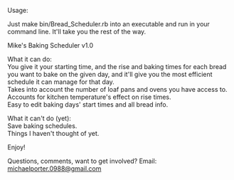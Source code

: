 Usage:

Just make bin/Bread_Scheduler.rb into an executable and run in your command line.  It'll take you the rest of the way.



Mike's Baking Scheduler v1.0

What it can do:
  <br />You give it your starting time, and the rise and baking times for each bread you want to bake on the given day, and it'll give you the most efficient schedule it can manage for that day.
  <br />Takes into account the number of loaf pans and ovens you have access to.
  <br />Accounts for kitchen temperature's effect on rise times.
  <br />Easy to edit baking days' start times and all bread info.
  
What it can't do (yet):
  <br />Save baking schedules.
  <br />Things I haven't thought of yet.
  
  
Enjoy!

Questions, comments, want to get involved?  Email: michaelporter.0988@gmail.com